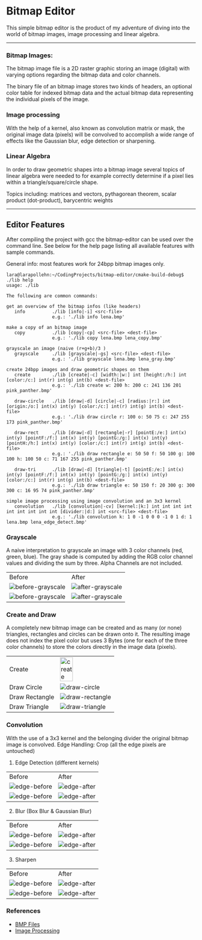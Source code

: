 # Bitmap Editor

This simple bitmap editor is the product of my adventure of diving into the world of bitmap images, image processing and linear algebra.

---

### Bitmap Images:

The bitmap image file is a 2D raster graphic storing an image (digital) with varying options regarding the bitmap data and color channels.

The binary file of an bitmap image stores two kinds of headers, an optional color table for indexed bitmap data and the actual bitmap data representing the individual pixels of the image.

### Image processing

With the help of a kernel, also known as convolution matrix or mask, the original image data (pixels) will be convolved to accomplish a wide range of effects like the Gaussian blur, edge detection or sharpening.

### Linear Algebra

In order to draw geometric shapes into a bitmap image several topics of linear algebra were needed to for example correctly determine if a pixel lies within a triangle/square/circle shape.

Topics including: matrices and vectors, pythagorean theorem, scalar product (dot-product), barycentric weights 

---

## Editor Features

After compiling the project with gcc the bitmap-editor can be used over the command line. See below for the help page listing all available features with sample commands.

General info: most features work for 24bpp bitmap images only.

```console
lara@larapollehn:~/CodingProjects/bitmap-editor/cmake-build-debug$ ./lib help
usage: ./lib

The following are common commands:

get an overview of the bitmap infos (like headers)
   info          ./lib [info|-i] <src-file>
                 e.g.: './lib info lena.bmp'

make a copy of an bitmap image
   copy          ./lib [copy|-cp] <src-file> <dest-file>
                 e.g.: './lib copy lena.bmp lena_copy.bmp'

grayscale an image (naive (r+g+b)/3 )
   grayscale     ./lib [grayscale|-gs] <src-file> <dest-file>
                 e.g.: './lib grayscale lena.bmp lena_gray.bmp'

create 24bpp images and draw geometric shapes on them
   create        ./lib [create|-c] [width:|w:] int [height:/h:] int [color:/c:] int(r) int(g) int(b) <dest-file>
                 e.g.: './lib create w: 200 h: 200 c: 241 136 201 pink_panther.bmp'

   draw-circle   ./lib [draw|-d] [circle|-c] [radius:|r:] int [origin:/o:] int(x) int(y) [color:/c:] int(r) int(g) int(b) <dest-file>
                 e.g.: './lib draw circle r: 100 o: 50 75 c: 247 255 173 pink_panther.bmp'

   draw-rect     ./lib [draw|-d] [rectangle|-r] [pointE:/e:] int(x) int(y) [pointF:/f:] int(x) int(y) [pointG:/g:] int(x) int(y) [pointH:/h:] int(x) int(y) [color:/c:] int(r) int(g) int(b) <dest-file>
                 e.g.: './lib draw rectangle e: 50 50 f: 50 100 g: 100 100 h: 100 50 c: 71 167 255 pink_panther.bmp'

   draw-tri      ./lib [draw|-d] [triangle|-t] [pointE:/e:] int(x) int(y) [pointF:/f:] int(x) int(y) [pointG:/g:] int(x) int(y) [color:/c:] int(r) int(g) int(b) <dest-file>
                 e.g.: './lib draw triangle e: 50 150 f: 20 300 g: 300 300 c: 16 95 74 pink_panther.bmp'

simple image processing using image convolution and an 3x3 kernel
   convolution   ./lib [convolution|-cv] [kernel:|k:] int int int int int int int int int [divider:|d:] int <src-file> <dest-file>
                 e.g.: './lib convolution k: 1 0 -1 0 0 0 -1 0 1 d: 1 lena.bmp lena_edge_detect.bmp'

```

### Grayscale

A naive interpretation to grayscale an image with 3 color channels (red, green, blue). The gray shade is computed by adding the RGB color channel values and dividing the sum by three. Alpha Channels are not included.

<table  width="100%">
    <tr>
        <td>Before<br></td>
        <td>After</td>
    </tr>
    <tr> 
        <td><img alt="before-grayscale" src="images/field_xs.bmp"></td>
        <td><img alt="after-grayscale" src="field_images/gray_field.bmp"></td>
    </tr>
    <tr>
        <td><img alt="before-grayscale" src="images/map.bmp"></td>
        <td><img alt="after-grayscale" src="images/gray_map.bmp"></td>
    </tr>
</table>

### Create and Draw

A completely new bitmap image can be created and as many (or none) triangles, rectangles and circles can be drawn onto it. The resulting image does not index the pixel color but uses 3 Bytes (one for each of the three color channels) to store the colors directly in the image data (pixels).

<table width="100%">
    <tr>
        <td>Create</td>
        <td><img width="50%" alt="create" src="images/pink_panther_original.bmp"></td>
    </tr>
    <tr>
        <td>Draw Circle</td>
        <td><img alt="draw-circle" src="images/pink_panther_circle.bmp"></td>
    </tr>
    <tr>
        <td>Draw Rectangle</td>
        <td><img alt="draw-rectangle" src="images/pink_panther_rect.bmp"></td>
    </tr>
    <tr>
        <td>Draw Triangle</td>
        <td><img alt="draw-triangle" src="images/pink_panther_tri.bmp"></td>
    </tr>
</table>

### Convolution

With the use of a 3x3 kernel and the belonging divider the original bitmap image is convolved. 
Edge Handling: Crop (all the edge pixels are untouched)

1. Edge Detection (different kernels)
<table width="100%">
    <tr>
        <td>Before<br></td>
        <td>After</td>
    </tr>
    <tr>
        <td><img alt="edge-before" src="images/field_xs.bmp"></td>
        <td><img alt="edge-after" src="field_images/blur_image.bmp"></td>
    </tr>
    <tr>
        <td><img alt="edge-before" src="images/tshirts.bmp"></td>
        <td><img alt="edge-after" src="images/tshirts_edge.bmp"></td>
    </tr>
</table>

2. Blur (Box Blur & Gaussian Blur)
<table width="100%">
    <tr>
        <td>Before<br></td>
        <td>After</td>
    </tr>
    <tr>
        <td><img alt="edge-before" src="images/field_xs.bmp"></td>
        <td><img alt="edge-after" src="field_images/blur_image.bmp"></td>
    </tr>
    <tr>
        <td><img alt="edge-before" src="images/tshirts.bmp"></td>
        <td><img alt="edge-after" src="images/tshirt_blur_2.bmp"></td>
    </tr>
</table>

3. Sharpen
<table width="100%">
    <tr>
        <td>Before<br></td>
        <td>After</td>
    </tr>
    <tr>
        <td><img alt="edge-before" src="images/field_xs.bmp"></td>
        <td><img alt="edge-after" src="field_images/fields_sharpen.bmp"></td>
    </tr>
    <tr>
        <td><img alt="edge-before" src="images/blackbuck.bmp"></td>
        <td><img alt="edge-after" src="images/blackbuck_sharpen.bmp"></td>
    </tr>
</table>

### References
- [BMP Files](https://people.math.sc.edu/Burkardt/data/bmp/bmp.html)
- [Image Processing](https://de.wikipedia.org/wiki/Windows_Bitmap)

